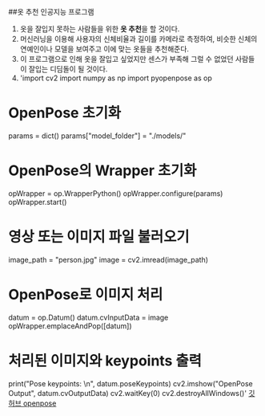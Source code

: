 ##옷 추천 인공지능 프로그램

1. 옷을 잘입지 못하는 사람들을 위한 **옷 추천**을 할 것이다.
2. 머신러닝을 이용해 사용자의 신체비율과 길이를 카메라로 측정하여, 비슷한 신체의 연예인이나 모델을 보여주고 이에 맞는 옷들을 추천해준다.
3. 이 프로그램으로 인해 옷을 잘입고 싶었지만 센스가 부족해 그럴 수 없었던 사람들이 잘입는 디딤돌이 될 것이다.
4. 'import cv2
import numpy as np
import pyopenpose as op

# OpenPose 초기화
params = dict()
params["model_folder"] = "./models/"

# OpenPose의 Wrapper 초기화
opWrapper = op.WrapperPython()
opWrapper.configure(params)
opWrapper.start()

# 영상 또는 이미지 파일 불러오기
image_path = "person.jpg"
image = cv2.imread(image_path)

# OpenPose로 이미지 처리
datum = op.Datum()
datum.cvInputData = image
opWrapper.emplaceAndPop([datum])

# 처리된 이미지와 keypoints 출력
print("Pose keypoints: \n", datum.poseKeypoints)
cv2.imshow("OpenPose Output", datum.cvOutputData)
cv2.waitKey(0)
cv2.destroyAllWindows()'
[깃허브 openpose]([https://example.com](https://github.com/CMU-Perceptual-Computing-Lab/openpose))



